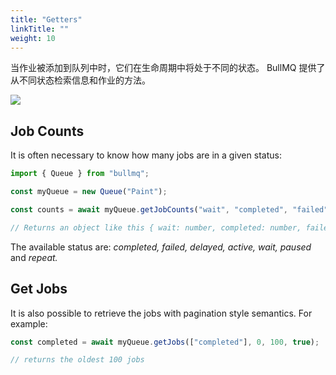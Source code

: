 ```yaml
---
title: "Getters"
linkTitle: ""
weight: 10
---
```


当作业被添加到队列中时，它们在生命周期中将处于不同的状态。
BullMQ 提供了从不同状态检索信息和作业的方法。

![](../../.gitbook/assets/image.png)

## Job Counts

It is often necessary to know how many jobs are in a given status:

```typescript
import { Queue } from "bullmq";

const myQueue = new Queue("Paint");

const counts = await myQueue.getJobCounts("wait", "completed", "failed");

// Returns an object like this { wait: number, completed: number, failed: number }
```

The available status are: _completed, failed, delayed, active, wait, paused_ and _repeat._

## Get Jobs

It is also possible to retrieve the jobs with pagination style semantics. For example:

```typescript
const completed = await myQueue.getJobs(["completed"], 0, 100, true);

// returns the oldest 100 jobs
```
